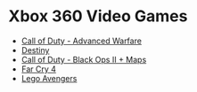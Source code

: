 Xbox 360 Video Games
====================
- [Call of Duty - Advanced Warfare](http://www.amazon.com/dp/B00MU1YENG)
- [Destiny](http://www.amazon.com/Destiny-Xbox-360/dp/B002I096Q4/)
- [Call of Duty - Black Ops II + Maps](http://www.amazon.com/Call-Duty-Black-Revolution-Pack-Included/dp/B00CHGYUE2/)
- [Far Cry 4](http://www.amazon.com/Far-Cry-4-Xbox-360/dp/B00KAED6RU/)
- [Lego Avengers](http://www.amazon.com/Lego-Marvel-Super-Heroes-Xbox-360/dp/B00B98HF1O/)
